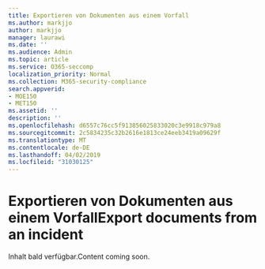 ```yaml
---
title: Exportieren von Dokumenten aus einem Vorfall
ms.author: markjjo
author: markjjo
manager: laurawi
ms.date: ''
ms.audience: Admin
ms.topic: article
ms.service: O365-seccomp
localization_priority: Normal
ms.collection: M365-security-compliance
search.appverid:
- MOE150
- MET150
ms.assetid: ''
description: ''
ms.openlocfilehash: d6557c76cc5f913856025833020c3e9918c979a8
ms.sourcegitcommit: 2c5834235c32b2616e1813ce24eeb3419a09629f
ms.translationtype: MT
ms.contentlocale: de-DE
ms.lasthandoff: 04/02/2019
ms.locfileid: "31030125"
---
```

# <a name="export-documents-from-an-incident"></a><span data-ttu-id="bbad1-102">Exportieren von Dokumenten aus einem Vorfall</span><span class="sxs-lookup"><span data-stu-id="bbad1-102">Export documents from an incident</span></span>

<span data-ttu-id="bbad1-103">Inhalt bald verfügbar.</span><span class="sxs-lookup"><span data-stu-id="bbad1-103">Content coming soon.</span></span>